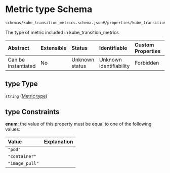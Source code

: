 # Metric type Schema

```txt
schemas/kube_transition_metrics.schema.json#/properties/kube_transition_metrics/properties/type
```

The type of metric included in kube\_transition\_metrics

| Abstract            | Extensible | Status         | Identifiable            | Custom Properties | Additional Properties | Access Restrictions | Defined In                                                                                            |
| :------------------ | :--------- | :------------- | :---------------------- | :---------------- | :-------------------- | :------------------ | :---------------------------------------------------------------------------------------------------- |
| Can be instantiated | No         | Unknown status | Unknown identifiability | Forbidden         | Allowed               | none                | [kube\_transition\_metrics.schema.json\*](kube_transition_metrics.schema.json "open original schema") |

## type Type

`string` ([Metric type](kube_transition_metrics-properties-metrics-properties-metric-type.md))

## type Constraints

**enum**: the value of this property must be equal to one of the following values:

| Value          | Explanation |
| :------------- | :---------- |
| `"pod"`        |             |
| `"container"`  |             |
| `"image_pull"` |             |
